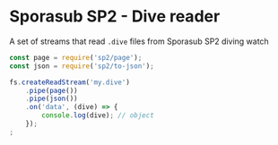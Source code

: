 # Sporasub SP2 - Dive reader

A set of streams that read `.dive` files from Sporasub SP2 diving watch

```js
const page = require('sp2/page');
const json = require('sp2/to-json');

fs.createReadStream('my.dive')
    .pipe(page())
    .pipe(json())
    .on('data', (dive) => {
        console.log(dive); // object
    });
;

```

